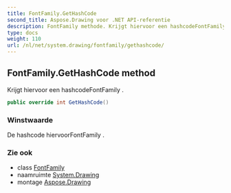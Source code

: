 ```yaml
---
title: FontFamily.GetHashCode
second_title: Aspose.Drawing voor .NET API-referentie
description: FontFamily methode. Krijgt hiervoor een hashcodeFontFamily .
type: docs
weight: 110
url: /nl/net/system.drawing/fontfamily/gethashcode/
---
```

## FontFamily.GetHashCode method

Krijgt hiervoor een hashcodeFontFamily .

```csharp
public override int GetHashCode()
```

### Winstwaarde

De hashcode hiervoorFontFamily .

### Zie ook

* class [FontFamily](../)
* naamruimte [System.Drawing](../../fontfamily/)
* montage [Aspose.Drawing](../../../)


